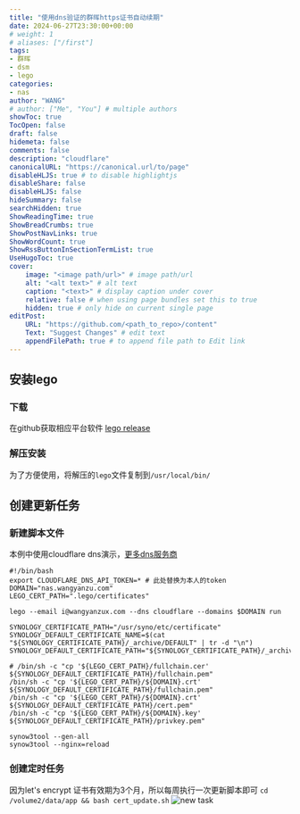 ```yaml
---
title: "使用dns验证的群晖https证书自动续期"
date: 2024-06-27T23:30:00+00:00
# weight: 1
# aliases: ["/first"]
tags:
- 群晖
- dsm
- lego
categories:
- nas
author: "WANG"
# author: ["Me", "You"] # multiple authors
showToc: true
TocOpen: false
draft: false
hidemeta: false
comments: false
description: "cloudflare"
canonicalURL: "https://canonical.url/to/page"
disableHLJS: true # to disable highlightjs
disableShare: false
disableHLJS: false
hideSummary: false
searchHidden: true
ShowReadingTime: true
ShowBreadCrumbs: true
ShowPostNavLinks: true
ShowWordCount: true
ShowRssButtonInSectionTermList: true
UseHugoToc: true
cover:
    image: "<image path/url>" # image path/url
    alt: "<alt text>" # alt text
    caption: "<text>" # display caption under cover
    relative: false # when using page bundles set this to true
    hidden: true # only hide on current single page
editPost:
    URL: "https://github.com/<path_to_repo>/content"
    Text: "Suggest Changes" # edit text
    appendFilePath: true # to append file path to Edit link
---
```

## 安装lego
### 下载
在github获取相应平台软件 [lego release](https://github.com/go-acme/lego/releases)
### 解压安装
为了方便使用，将解压的`lego`文件复制到`/usr/local/bin/`
## 创建更新任务
### 新建脚本文件
本例中使用cloudflare dns演示，[更多dns服务商](https://go-acme.github.io/lego/dns/)
```shell
#!/bin/bash
export CLOUDFLARE_DNS_API_TOKEN=* # 此处替换为本人的token
DOMAIN="nas.wangyanzu.com"
LEGO_CERT_PATH=".lego/certificates"

lego --email i@wangyanzux.com --dns cloudflare --domains $DOMAIN run

SYNOLOGY_CERTIFICATE_PATH="/usr/syno/etc/certificate"
SYNOLOGY_DEFAULT_CERTIFICATE_NAME=$(cat "${SYNOLOGY_CERTIFICATE_PATH}/_archive/DEFAULT" | tr -d "\n")
SYNOLOGY_DEFAULT_CERTIFICATE_PATH="${SYNOLOGY_CERTIFICATE_PATH}/_archive/${SYNOLOGY_DEFAULT_CERTIFICATE_NAME}"

# /bin/sh -c "cp '${LEGO_CERT_PATH}/fullchain.cer' ${SYNOLOGY_DEFAULT_CERTIFICATE_PATH}/fullchain.pem"
/bin/sh -c "cp '${LEGO_CERT_PATH}/${DOMAIN}.crt' ${SYNOLOGY_DEFAULT_CERTIFICATE_PATH}/fullchain.pem"
/bin/sh -c "cp '${LEGO_CERT_PATH}/${DOMAIN}.crt' ${SYNOLOGY_DEFAULT_CERTIFICATE_PATH}/cert.pem"
/bin/sh -c "cp '${LEGO_CERT_PATH}/${DOMAIN}.key' ${SYNOLOGY_DEFAULT_CERTIFICATE_PATH}/privkey.pem"

synow3tool --gen-all
synow3tool --nginx=reload
```
### 创建定时任务
因为let's encrypt 证书有效期为3个月，所以每周执行一次更新脚本即可
`cd /volume2/data/app && bash cert_update.sh`
![new task](new-task.png)